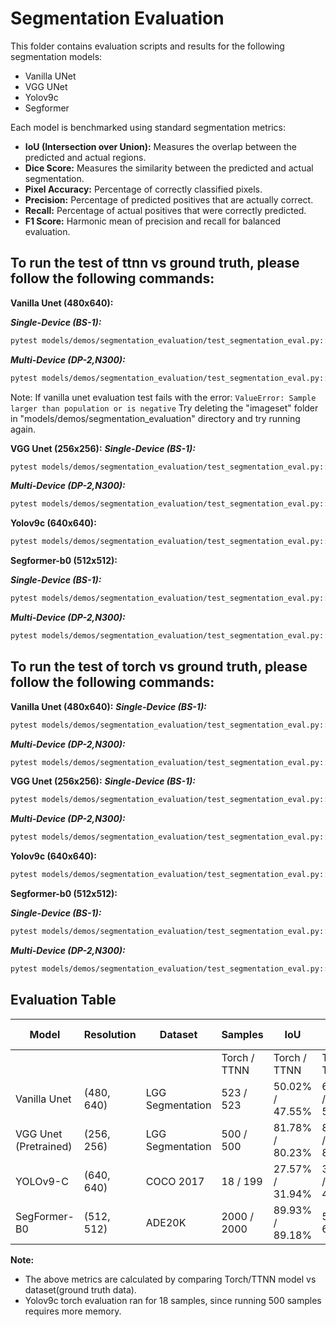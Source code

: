 # Segmentation Evaluation
This folder contains evaluation scripts and results for the following segmentation models:
- Vanilla UNet
- VGG UNet
- Yolov9c
- Segformer

Each model is benchmarked using standard segmentation metrics:
- **IoU (Intersection over Union):** Measures the overlap between the predicted and actual regions.
- **Dice Score:** Measures the similarity between the predicted and actual segmentation.
- **Pixel Accuracy:** Percentage of correctly classified pixels.
- **Precision:** Percentage of predicted positives that are actually correct.
- **Recall:** Percentage of actual positives that were correctly predicted.
- **F1 Score:** Harmonic mean of precision and recall for balanced evaluation.

## To run the test of ttnn vs ground truth, please follow the following commands:

**Vanilla Unet (480x640):**

**_Single-Device (BS-1):_**<br>

```sh
pytest models/demos/segmentation_evaluation/test_segmentation_eval.py::test_vanilla_unet[res0-device_params0-1-tt_model]
```
**_Multi-Device (DP-2,N300):_**<br>

```sh
pytest models/demos/segmentation_evaluation/test_segmentation_eval.py::test_vanilla_unet_dp[wormhole_b0-res0-device_params0-1-tt_model]
```
Note: If vanilla unet evaluation test fails with the error: `ValueError: Sample larger than population or is negative`
Try deleting the "imageset" folder in "models/demos/segmentation_evaluation" directory and try running again.

**VGG Unet (256x256):**
**_Single-Device (BS-1):_**<br>
```sh
pytest models/demos/segmentation_evaluation/test_segmentation_eval.py::test_vgg_unet[device_params0-res0-1-pretrained_weight_true-tt_model]
```

**_Multi-Device (DP-2,N300):_**<br>
```sh
pytest models/demos/segmentation_evaluation/test_segmentation_eval.py::test_vgg_unet_dp[wormhole_b0-device_params0-res0-1-pretrained_weight_true-tt_model]
```

**Yolov9c (640x640):**
```sh
pytest models/demos/segmentation_evaluation/test_segmentation_eval.py::test_yolov9c[res0-segment-tt_model-True-device_params0]
```

**Segformer-b0 (512x512):**

**_Single-Device (BS-1):_**<br>
```sh
pytest models/demos/segmentation_evaluation/test_segmentation_eval.py::test_segformer_eval[res0-1-tt_model-device_params0]
```

**_Multi-Device (DP-2,N300):_**<br>
```sh
pytest models/demos/segmentation_evaluation/test_segmentation_eval.py::test_segformer_eval_dp[wormhole_b0-res0-1-tt_model-device_params0]
```

## To run the test of torch vs ground truth, please follow the following commands:

**Vanilla Unet (480x640):**
**_Single-Device (BS-1):_**<br>

```sh
pytest models/demos/segmentation_evaluation/test_segmentation_eval.py::test_vanilla_unet[res0-device_params0-1-torch_model]
```

**_Multi-Device (DP-2,N300):_**<br>
```sh
pytest models/demos/segmentation_evaluation/test_segmentation_eval.py::test_vanilla_unet_dp[wormhole_b0-res0-device_params0-1-torch_model]
```

**VGG Unet (256x256):**
**_Single-Device (BS-1):_**<br>
```sh
pytest models/demos/segmentation_evaluation/test_segmentation_eval.py::test_vgg_unet[device_params0-res0-1-pretrained_weight_true-torch_model]
```

**_Multi-Device (DP-2,N300):_**<br>
```sh
pytest models/demos/segmentation_evaluation/test_segmentation_eval.py::test_vgg_unet_dp[wormhole_b0-device_params0-res0-1-pretrained_weight_true-torch_model]
```

**Yolov9c (640x640):**
```sh
pytest models/demos/segmentation_evaluation/test_segmentation_eval.py::test_yolov9c[res0-segment-torch_model-True-device_params0]
```

**Segformer-b0 (512x512):**

**_Single-Device (BS-1):_**<br>
```sh
pytest models/demos/segmentation_evaluation/test_segmentation_eval.py::test_segformer_eval[res0-1-torch_model-device_params0]
```

**_Multi-Device (DP-2,N300):_**<br>
```sh
pytest models/demos/segmentation_evaluation/test_segmentation_eval.py::test_segformer_eval_dp[wormhole_b0-res0-1-torch_model-device_params0]
```

## Evaluation Table
| Model                 | Resolution | Dataset          | Samples      | IoU             | Dice Score      | Pixel Accuracy  | Precision       | Recall          | F1 Score        |
| --------------------- | ---------- | ---------------- | ------------ | --------------- | --------------- | --------------- | --------------- | --------------- | --------------- |
|                       |            |                  | Torch / TTNN | Torch / TTNN    | Torch / TTNN    | Torch / TTNN    | Torch / TTNN    | Torch / TTNN    | Torch / TTNN    |
| Vanilla Unet          | (480, 640) | LGG Segmentation | 523 / 523    | 50.02% / 47.55% | 61.47% / 58.43% | 99.41% / 99.39% | 81.92% / 77.63% | 53.36% / 50.92% | 61.47% / 58.43% |
| VGG Unet (Pretrained) | (256, 256) | LGG Segmentation | 500 / 500    | 81.78% / 80.23% | 89.38% / 88.25% | 99.53% / 99.48% | 84.43% / 82.24% | 96.37% / 96.90% | 89.38% / 88.25% |
| YOLOv9-C              | (640, 640) | COCO 2017        | 18 / 199     | 27.57% / 31.94% | 37.71% / 42.97% | 73.83% / 72.91% | 35.40% / 38.69% | 42.25% / 52.48% | 37.71% / 42.97% |
| SegFormer-B0          | (512, 512) | ADE20K           | 2000 / 2000    | 89.93% / 89.18% | 5.95% / 6.02%   | 70.33% / 69.87% | 27.97% / 27.84% | 28.20% / 28.20% | 27.89% / 27.83% |

**Note:**
- The above metrics are calculated by comparing Torch/TTNN model vs dataset(ground truth data).
- Yolov9c torch evaluation ran for 18 samples, since running 500 samples requires more memory.
